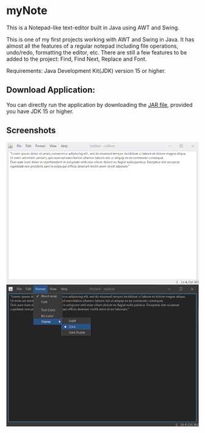 # myNote
This is a Notepad-like text-editor built in Java using AWT and Swing.

This is one of my first projects working with AWT and Swing in Java.
It has almost all the features of a regular notepad including file operations, undo/redo, formatting the editor, etc. 
There are still a few features to be added to the project: Find, Find Next, Replace and Font.

Requirements: Java Development Kit(JDK) version 15 or higher.

## Download Application:
You can directly run the application by downloading the [JAR file](myNote.jar), provided you have JDK 15 or higher.

## Screenshots
![screenshot1](screenshots/myNote1.png)
![screenshot2](screenshots/myNote2.png)
